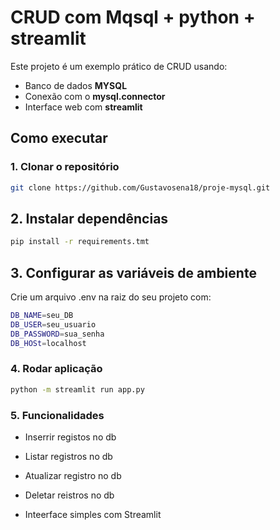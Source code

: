 # CRUD com Mqsql + python + streamlit

Este projeto é um exemplo prático de CRUD usando:

- Banco de dados **MYSQL**
- Conexão com o **mysql.connector**
- Interface web com **streamlit**

## Como executar

### 1. Clonar o repositório

```bash
git clone https://github.com/Gustavosena18/proje-mysql.git
```

## 2. Instalar dependências 
```bash
pip install -r requirements.tmt
```

## 3. Configurar as variáveis de ambiente

Crie um arquivo .env na raiz do seu projeto com:
```bash
DB_NAME=seu_DB
DB_USER=seu_usuario
DB_PASSWORD=sua_senha
DB_HOSt=localhost
```

### 4. Rodar aplicação
```bash
python -m streamlit run app.py
```

### 5. Funcionalidades

- Inserrir registos no db

- Listar registros no db 

- Atualizar registro no db

- Deletar reistros no db 

- Inteerface simples com Streamlit

